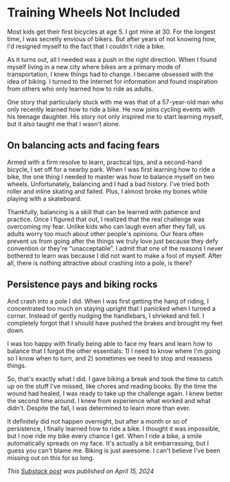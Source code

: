 # Training Wheels Not Included

Most kids get their first bicycles at age 5. I got mine at 30. For the longest time, I was secretly envious of bikers. But after years of not knowing how, I'd resigned myself to the fact that I couldn't ride a bike.

As it turns out, all I needed was a push in the right direction. When I found myself living in a new city where bikes are a primary mode of transportation, I knew things had to change. I became obsessed with the idea of biking. I turned to the Internet for information and found inspiration from others who only learned how to ride as adults. 

One story that particularly stuck with me was that of a 57-year-old man who only recently learned how to ride a bike. He now joins cycling events with his teenage daughter. His story not only inspired me to start learning myself, but it also taught me that I wasn't alone. 

## On balancing acts and facing fears

Armed with a firm resolve to learn, practical tips, and a second-hand bicycle, I set off for a nearby park. When I was first learning how to ride a bike, the one thing I needed to master was how to balance myself on two wheels. Unfortunately, balancing and I had a bad history. I've tried both roller and inline skating and failed. Plus, I almost broke my bones while playing with a skateboard. 

Thankfully, balancing is a skill that can be learned with patience and practice. Once I figured that out, I realized that the real challenge was overcoming my fear. Unlike kids who can laugh even after they fall, us adults worry too much about other people's opinions. Our fears often prevent us from going after the things we truly love just because they defy convention or they're “unacceptable”. I admit that one of the reasons I never bothered to learn was because I did not want to make a fool of myself. After all, there is nothing attractive about crashing into a pole, is there?

## Persistence pays and biking rocks

And crash into a pole I did. When I was first getting the hang of riding, I concentrated too much on staying upright that I panicked when I turned a corner. Instead of gently nudging the handlebars, I shrieked and fell. I completely forgot that I should have pushed the brakes and brought my feet down. 

I was too happy with finally being able to face my fears and learn how to balance that I forgot the other essentials: 1) I need to know where I'm going so I know when to turn, and 2) sometimes we need to stop and reassess things. 

So, that's exactly what I did. I gave biking a break and took the time to catch up on the stuff I've missed, like chores and reading books. By the time the wound had healed, I was ready to take up the challenge again. I knew better the second time around. I knew from experience what worked and what didn't. Despite the fall, I was determined to learn more than ever. 

It definitely did not happen overnight, but after a month or so of persistence, I finally learned how to ride a bike. I thought it was impossible, but I now ride my bike every chance I get. When I ride a bike, a smile automatically spreads on my face. It's actually a bit embarrassing, but I guess you can't blame me. Biking is just awesome. I can't believe I've been missing out on this for so long.

_This [Substack post](https://riarivera.substack.com/p/training-wheels-not-included) was published on April 15, 2024_